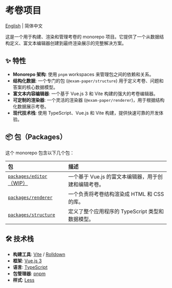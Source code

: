 # 考卷项目

[English](README.md) | 简体中文

这是一个用于构建、渲染和管理考卷的 monorepo 项目。它提供了一个从数据结构定义、富文本编辑器创建到最终渲染展示的完整解决方案。

## ✨ 特性

- **Monorepo 架构**: 使用 `pnpm` workspaces 来管理包之间的依赖和关系。
- **结构化数据**: 一个专门的包 (`@exam-paper/structure`) 用于定义考卷、问题和答案的核心数据模型。
- **富文本内容编辑器**: 一个基于 Vue.js 3 和 Vite 构建的强大的考卷编辑器。
- **可定制的渲染器**: 一个灵活的渲染器 (`@exam-paper/renderer`)，用于根据结构化数据展示考卷。
- **现代技术栈**: 使用 TypeScript、Vue.js 和 Vite 构建，提供快速可靠的开发体验。

## 📦 包（Packages）

这个 monorepo 包含以下几个包：

| 包 | 描述 |
| :--- | :--- |
| [`packages/editor`（WIP）](./packages/editor/) | 一个基于 Vue.js 的富文本编辑器，用于创建和编辑考卷。 |
| [`packages/renderer`](./packages/renderer/) | 一个负责将考卷结构渲染成 HTML 和 CSS 的库。 |
| [`packages/structure`](./packages/structure/) | 定义了整个应用程序的 TypeScript 类型和数据模型。 |

## 🛠️ 技术栈

- **构建工具**: [Vite](https://vitejs.dev/) / [Rolldown](https://rolldown.rs/)
- **框架**: [Vue.js 3](https://vuejs.org/)
- **语言**: [TypeScript](https://www.typescriptlang.org/)
- **包管理器**: [pnpm](https://pnpm.io/)
- **样式**: [Less](https://lesscss.org/)
